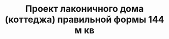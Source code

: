 ---
title: Проект лаконичного дома (коттеджа) правильной формы 144 м кв
description: Готовый проект каменного лаконичного дома (коттеджа) правильной формы с террасой и балконом. Площадь&#58; 144 м.кв.

layout: project
permalink: /proekty/:path

featured: 1
weight: 600

project-title: Лаконичный дом правильной формы
project-catalog-title: Лаконичный дом
project-name: DK-144
tiny-description: Дом правильной формы с четырьями спальнями

short-description: "Дом спроектирован так, чтобы во всех помещениях было максимальное количество солнечного света. Благодаря большим угловым окнам визуально увеличивается открытое пространство первого этажа. Дневная зона, состоящая из кухни, столовой и гостиной, переходит в крытую террасу. На втором этаже расположены три спальни, две из которых имеют выход на широкий балкон под крышей, откуда открывается вид на сад."

proce-project: "70 000 р"
price-build:

area: "144"

related:
- DK-136
- DK-178
- DK-206

params:
- name: "Площадь дома:"
  value: "144м<sup>2</sup>"
- name: "Площадь 1-го этажа:"
  value: "75м<sup>2</sup>"
- name: "Площадь 2-го этажа:"
  value: "69м<sup>2</sup>"
- name: "Крыльца, балконы"
  value: "51м<sup>2</sup>"
- name: "Габаритные размеры"
  value: "10.05 x 14.20м"
- name: "Спальни"
  value: "4"
- name: "Санузлы"
  value: "2"
- name: "Высота 1-го этажа"
  value: "2.8м"
- name: "Высота 2-го этажа"
  value: "2.8м"
- name: "Фундамент"
  value: "Монолитный ж/б"
- name: "Конструкция стен"
  value: "Газобетон 400мм"
- name: "Перекрытия"
  value: "Монолитные ж/б"
- name: "Покрытие кровли"
  value: "Гибкая черепица"
- name: "Облицовка стен"
  value: "Штукатурка, камень"

options:
- name: "Зеркальный проект"
  value: "5 000 р"
- name: "Паспорт дома"
  value: "5 000 р"
- name: "Проект отопления"
  value: "30 000 р"
- name: "Водоснабжение, канализация"
  value: "30 000 р"
- name: "Проект электрики"
  value: "30 000 р"
- name: "Проект подвала"
  value: "30 000 р"
- name: "Пристройка навеса для а/м"
  value: "15 000 р"
- name: "Замена материала стен"
  value: "20 000 р"
- name: "Изменение фундамента"
  value: "20 000 р"
- name: "Перепланировка (перегородки)"
  value: "5 000 р"
- name: "Дизайн интерьера"
  value: "120 000 р"

  
---